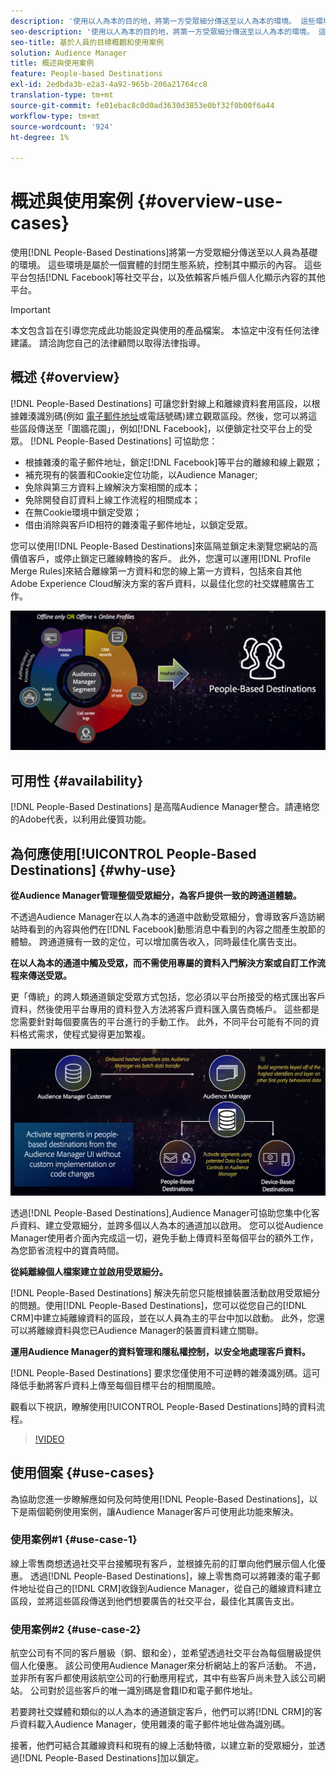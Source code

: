 ```yaml
---
description: '使用以人為本的目的地，將第一方受眾細分傳送至以人為本的環境。 這些環境是屬於一個實體的封閉生態系統，控制其中顯示的內容。 這些平台包括Facebook等社交平台，以及依賴客戶帳戶個人化顯示內容的其他平台。 '
seo-description: '使用以人為本的目的地，將第一方受眾細分傳送至以人為本的環境。 這些環境是屬於一個實體的封閉生態系統，控制其中顯示的內容。 這些平台包括Facebook等社交平台，以及依賴客戶帳戶個人化顯示內容的其他平台。  '
seo-title: 基於人員的目標概觀和使用案例
solution: Audience Manager
title: 概述與使用案例
feature: People-based Destinations
exl-id: 2edbda3b-e2a3-4a92-965b-206a21764cc8
translation-type: tm+mt
source-git-commit: fe01ebac8c0d0ad3630d3853e0bf32f0b00f6a44
workflow-type: tm+mt
source-wordcount: '924'
ht-degree: 1%

---
```


# 概述與使用案例 {#overview-use-cases}

使用[!DNL People-Based Destinations]將第一方受眾細分傳送至以人員為基礎的環境。 這些環境是屬於一個實體的封閉生態系統，控制其中顯示的內容。 這些平台包括[!DNL Facebook]等社交平台，以及依賴客戶帳戶個人化顯示內容的其他平台。

>[!IMPORTANT]
>本文包含旨在引導您完成此功能設定與使用的產品檔案。 本協定中沒有任何法律建議。 請洽詢您自己的法律顧問以取得法律指導。

## 概述 {#overview}

[!DNL People-Based Destinations] 可讓您針對線上和離線資料套用區段，以根據雜湊識別碼(例如 [電子郵件地址](people-based-destinations-prerequisites.md#hashing-requirements)或電話號碼)建立觀眾區段。然後，您可以將這些區段傳送至「圍牆花園」，例如[!DNL Facebook]，以便鎖定社交平台上的受眾。 [!DNL People-Based Destinations] 可協助您：

* 根據雜湊的電子郵件地址，鎖定[!DNL Facebook]等平台的離線和線上觀眾；
* 補充現有的裝置和Cookie定位功能，以Audience Manager;
* 免除與第三方資料上線解決方案相關的成本；
* 免除開發自訂資料上線工作流程的相關成本；
* 在無Cookie環境中鎖定受眾；
* 借由消除與客戶ID相符的雜湊電子郵件地址，以鎖定受眾。

您可以使用[!DNL People-Based Destinations]來區隔並鎖定未瀏覽您網站的高價值客戶，或停止鎖定已離線轉換的客戶。 此外，您還可以運用[!DNL Profile Merge Rules]來結合離線第一方資料和您的線上第一方資料，包括來自其他Adobe Experience Cloud解決方案的客戶資料，以最佳化您的社交媒體廣告工作。

![pbd-overview](assets/pbd-overview.png)

## 可用性 {#availability}

[!DNL People-Based Destinations] 是高階Audience Manager整合。請連絡您的Adobe代表，以利用此優質功能。

## 為何應使用[!UICONTROL People-Based Destinations] {#why-use}

**從Audience Manager管理整個受眾細分，為客戶提供一致的跨通道體驗。**

不透過Audience Manager在以人為本的通道中啟動受眾細分，會導致客戶造訪網站時看到的內容與他們在[!DNL Facebook]動態消息中看到的內容之間產生脫節的體驗。 跨通道擁有一致的定位，可以增加廣告收入，同時最佳化廣告支出。

**在以人為本的通道中觸及受眾，而不需使用專屬的資料入門解決方案或自訂工作流程來傳送受眾。**

更「傳統」的跨人類通道鎖定受眾方式包括，您必須以平台所接受的格式匯出客戶資料，然後使用平台專用的資料登入方法將客戶資料匯入廣告商帳戶。 這些都是您需要針對每個要廣告的平台進行的手動工作。 此外，不同平台可能有不同的資料格式需求，使程式變得更加繁複。

![pbd-overview](assets/pbd-diagram.png)

透過[!DNL People-Based Destinations],Audience Manager可協助您集中化客戶資料、建立受眾細分，並跨多個以人為本的通道加以啟用。 您可以從Audience Manager使用者介面內完成這一切，避免手動上傳資料至每個平台的額外工作，為您節省流程中的寶貴時間。

**從純離線個人檔案建立並啟用受眾細分。**

[!DNL People-Based Destinations] 解決先前您只能根據裝置活動啟用受眾細分的問題。使用[!DNL People-Based Destinations]，您可以從您自己的[!DNL CRM]中建立純離線資料的區段，並在以人員為主的平台中加以啟動。 此外，您還可以將離線資料與您已Audience Manager的裝置資料建立關聯。

**運用Audience Manager的資料管理和隱私權控制，以安全地處理客戶資料。**

[!DNL People-Based Destinations] 要求您僅使用不可逆轉的雜湊識別碼。這可降低手動將客戶資料上傳至每個目標平台的相關風險。

觀看以下視訊，瞭解使用[!UICONTROL People-Based Destinations]時的資料流程。

>[!VIDEO](https://video.tv.adobe.com/v/28968/)

## 使用個案 {#use-cases}

為協助您進一步瞭解應如何及何時使用[!DNL People-Based Destinations]，以下是兩個範例使用案例，讓Audience Manager客戶可使用此功能來解決。

### 使用案例#1 {#use-case-1}

線上零售商想透過社交平台接觸現有客戶，並根據先前的訂單向他們展示個人化優惠。 透過[!DNL People-Based Destinations]，線上零售商可以將雜湊的電子郵件地址從自己的[!DNL CRM]收錄到Audience Manager，從自己的離線資料建立區段，並將這些區段傳送到他們想要廣告的社交平台，最佳化其廣告支出。

### 使用案例#2 {#use-case-2}

航空公司有不同的客戶層級（銅、銀和金），並希望透過社交平台為每個層級提供個人化優惠。 該公司使用Audience Manager來分析網站上的客戶活動。 不過，並非所有客戶都使用該航空公司的行動應用程式，其中有些客戶尚未登入該公司網站。 公司對於這些客戶的唯一識別碼是會籍ID和電子郵件地址。

若要跨社交媒體和類似的以人為本的通道鎖定客戶，他們可以將[!DNL CRM]的客戶資料載入Audience Manager，使用雜湊的電子郵件地址做為識別碼。

接著，他們可結合其離線資料和現有的線上活動特徵，以建立新的受眾細分，並透過[!DNL People-Based Destinations]加以鎖定。
